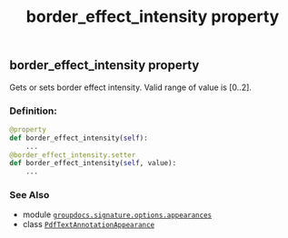 ﻿---
title: border_effect_intensity property
second_title: GroupDocs.Signature for Python via .NET API References
description: 
type: docs
url: /python-net/groupdocs.signature.options.appearances/pdftextannotationappearance/border_effect_intensity/
is_root: false
weight: 50
---

## border_effect_intensity property


Gets or sets border effect intensity. Valid range of value is [0..2].
### Definition:
```python
@property
def border_effect_intensity(self):
    ...
@border_effect_intensity.setter
def border_effect_intensity(self, value):
    ...
```

### See Also
* module [`groupdocs.signature.options.appearances`](../../)
* class [`PdfTextAnnotationAppearance`](/signature/python-net/groupdocs.signature.options.appearances/pdftextannotationappearance)
